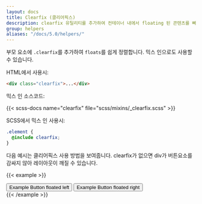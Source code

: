 ```yaml
---
layout: docs
title: Clearfix (클리어픽스)
description: clearfix 유틸리티를 추가하여 컨테이너 내에서 floating 된 콘텐츠를 빠르고 쉽게 정렬합니다.
group: helpers
aliases: "/docs/5.0/helpers/"
---
```


부모 요소에 `.clearfix`를 추가하여 `floats`를 쉽게 정렬합니다. 믹스 인으로도 사용할 수 있습니다.

HTML에서 사용시:

```html
<div class="clearfix">...</div>
```

믹스 인 소스코드:

{{< scss-docs name="clearfix" file="scss/mixins/_clearfix.scss" >}}

SCSS에서 믹스 인 사용시:

```scss
.element {
  @include clearfix;
}
```

다음 예시는 클리어픽스 사용 방법을 보여줍니다. clearfix가 없으면 div가 버튼요소를 감싸지 않아 레이아웃이 깨질 수 있습니다.

{{< example >}}
<div class="bg-info clearfix">
  <button type="button" class="btn btn-secondary float-start">Example Button floated left</button>
  <button type="button" class="btn btn-secondary float-end">Example Button floated right</button>
</div>
{{< /example >}}
